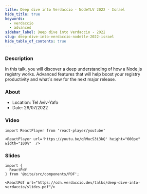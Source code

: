 ```yaml
---
title: Deep dive into Verdaccio - NodeTLV 2022 - Israel
hide_title: true
keywords:
  - verdaccio
  - advanced
sidebar_label: Deep dive into Verdaccio - 2022
slug: deep-dive-into-verdaccio-nodetlv-2022-israel
hide_table_of_contents: true
---
```


### Description

In this talk, you will discover a deep understanding of how a Node.js registry works. Advanced features that will help boost your registry productivity and what´s new for the next major release.

### About

- Location: Tel Aviv-Yafo
- Date: 29/07/2022 

### Video

```mdx-code-block
import ReactPlayer from 'react-player/youtube'

<ReactPlayer url='https://youtu.be/qRMucS3i3kQ' height="600px" width="100%"  />
```

### Slides

```mdx-code-block
import {
  ReactPdf
} from '@site/src/components/PDF';

<ReactPdf url="https://cdn.verdaccio.dev/talks/deep-dive-into-verdaccio/slides.pdf"/>
```
